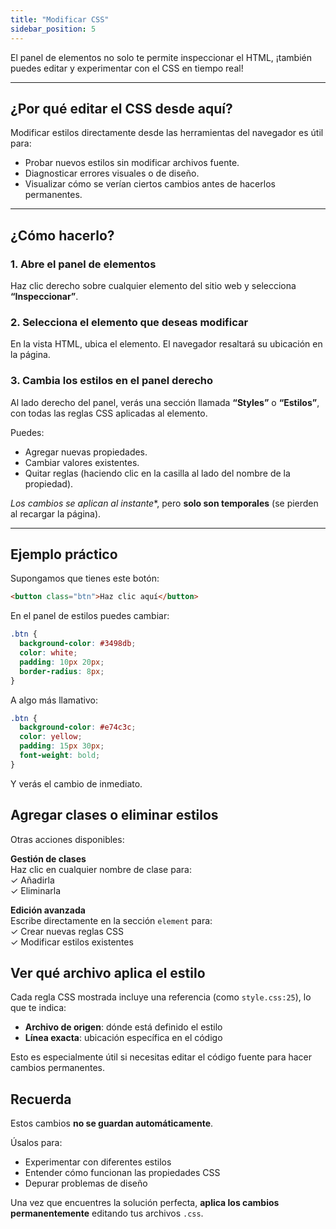 ```yaml
---  
title: "Modificar CSS"  
sidebar_position: 5  
---
```



El panel de elementos no solo te permite inspeccionar el HTML, ¡también puedes editar y experimentar con el CSS en tiempo real! 

---

## ¿Por qué editar el CSS desde aquí?

Modificar estilos directamente desde las herramientas del navegador es útil para:

- Probar nuevos estilos sin modificar archivos fuente.
- Diagnosticar errores visuales o de diseño.
- Visualizar cómo se verían ciertos cambios antes de hacerlos permanentes.

---

## ¿Cómo hacerlo? 

### 1. Abre el panel de elementos
Haz clic derecho sobre cualquier elemento del sitio web y selecciona **“Inspeccionar”**.

### 2. Selecciona el elemento que deseas modificar
En la vista HTML, ubica el elemento. El navegador resaltará su ubicación en la página.

### 3. Cambia los estilos en el panel derecho
Al lado derecho del panel, verás una sección llamada **“Styles”** o **“Estilos”**, con todas las reglas CSS aplicadas al elemento.

Puedes:
- Agregar nuevas propiedades.
- Cambiar valores existentes.
- Quitar reglas (haciendo clic en la casilla al lado del nombre de la propiedad).

*Los cambios se aplican al instante**, pero **solo son temporales** (se pierden al recargar la página).

---

## Ejemplo práctico

Supongamos que tienes este botón:

```html
<button class="btn">Haz clic aquí</button>
```
En el panel de estilos puedes cambiar:

```css
.btn {
  background-color: #3498db;
  color: white;
  padding: 10px 20px;
  border-radius: 8px;
}
```
A algo más llamativo:

```css
.btn {
  background-color: #e74c3c;
  color: yellow;
  padding: 15px 30px;
  font-weight: bold;
}
```
Y verás el cambio de inmediato.

## Agregar clases o eliminar estilos

Otras acciones disponibles:

**Gestión de clases**  
Haz clic en cualquier nombre de clase para:  
✓ Añadirla  
✓ Eliminarla  

**Edición avanzada**  
Escribe directamente en la sección `element` para:  
✓ Crear nuevas reglas CSS  
✓ Modificar estilos existentes  

## Ver qué archivo aplica el estilo

Cada regla CSS mostrada incluye una referencia (como `style.css:25`), lo que te indica:
- **Archivo de origen**: dónde está definido el estilo
- **Línea exacta**: ubicación específica en el código

Esto es especialmente útil si necesitas editar el código fuente para hacer cambios permanentes.

## Recuerda

Estos cambios **no se guardan automáticamente**. 

Úsalos para:
-  Experimentar con diferentes estilos
-  Entender cómo funcionan las propiedades CSS
-  Depurar problemas de diseño

Una vez que encuentres la solución perfecta, **aplica los cambios permanentemente** editando tus archivos `.css`.